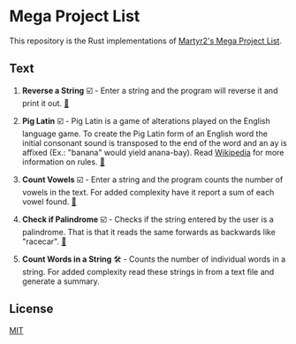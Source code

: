 # Mega Project List

This repository is the Rust implementations of [Martyr2's Mega Project List](https://www.dreamincode.net/forums/topic/78802-martyr2s-mega-project-ideas-list/).

## Text

1. **Reverse a String** ☑️ - Enter a string and the program will reverse it and print it out. [📑](./reverse-a-string/src/lib.rs)

2. **Pig Latin** ☑️ - Pig Latin is a game of alterations played on the English language game. To create the Pig Latin form of an English word the initial consonant sound is transposed to the end of the word and an ay is affixed (Ex.: "banana" would yield anana-bay). Read [Wikipedia](https://en.wikipedia.org/wiki/Pig_Latin) for more information on rules. [📑](./pig_latin/src/lib.rs)

3. **Count Vowels** ☑️ - Enter a string and the program counts the number of vowels in the text. For added complexity have it report a sum of each vowel found. [📑](./vowels_counter/src/lib.rs)

4. **Check if Palindrome** ☑️ - Checks if the string entered by the user is a palindrome. That is that it reads the same forwards as backwards like "racecar". [📑](./palindrome/src/lib.rs)

5. **Count Words in a String** 🛠 - Counts the number of individual words in a string. For added complexity read these strings in from a text file and generate a summary.

## License

[MIT](./LICENSE)

